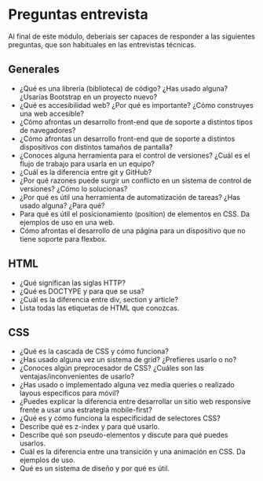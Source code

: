 # Preguntas entrevista

Al final de este módulo, deberíais ser capaces de responder a las siguientes preguntas, que son habituales en las entrevistas técnicas.

## Generales

* ¿Qué es una librería \(biblioteca\) de código? ¿Has usado alguna? ¿Usarías Bootstrap en un proyecto nuevo?
* ¿Qué es accesibilidad web? ¿Por qué es importante? ¿Cómo construyes una web accesible?
* ¿Cómo afrontas un desarrollo front-end que de soporte a distintos tipos de navegadores?
* ¿Cómo afrontas un desarrollo front-end que de soporte a distintos dispositivos con distintos tamaños de pantalla?
* ¿Conoces alguna herramienta para el control de versiones? ¿Cuál es el flujo de trabajo para usarla en un equipo?
* ¿Cuál es la diferencia entre git y GitHub?
* ¿Por qué razones puede surgir un conflicto en un sistema de control de versiones? ¿Cómo lo solucionas?
* ¿Por qué es útil una herramienta de automatización de tareas? ¿Has usado alguna? ¿Para qué?
* Para qué es útil el posicionamiento \(position\) de elementos en CSS. Da ejemplos de uso en una web.
* Cómo afrontas el desarrollo de una página para un dispositivo que no tiene soporte para flexbox.

## HTML

* ¿Qué significan las siglas HTTP?
* ¿Qué es DOCTYPE y para que se usa?
* ¿Cuál es la diferencia entre div, section y article?
* Lista todas las etiquetas de HTML que conozcas.

## CSS

* ¿Qué es la cascada de CSS y cómo funciona?
* ¿Has usado alguna vez un sistema de grid? ¿Prefieres usarlo o no?
* ¿Conoces algún preprocesador de CSS? ¿Cuáles son las ventajas/inconvenientes de usarlo?
* ¿Has usado o implementado alguna vez media queries o realizado layous específicos para móvil?
* ¿Puedes explicar la diferencia entre desarrollar un sitio web responsive frente a usar una estrategia mobile-first?
* ¿Qué es y cómo funciona la especificidad de selectores CSS?
* Describe qué es z-index y para qué usarlo.
* Describe qué son pseudo-elementos y discute para qué puedes usarlos.
* Cuál es la diferencia entre una transición y una animación en CSS. Da ejemplos de uso.
* Qué es un sistema de diseño y por qué es útil.

